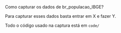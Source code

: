 Como capturar os dados de br_populacao_IBGE?

Para capturar esses dados basta entrar em X e fazer Y.

Todo o código usado na captura está em `code/`
